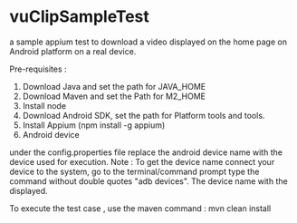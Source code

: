 # vuClipSampleTest
a sample appium test to download a video displayed on the home page on Android platform on a real device.



Pre-requisites :
1. Download Java and set the path for JAVA_HOME
2. Download Maven and set the Path for M2_HOME
3. Install node 
4. Download Android SDK, set the path for Platform tools and tools.
5. Install Appium (npm install -g appium)
6. Android device

under the config.properties file replace the android device name with the device used for execution. 
Note : To get the device name connect your device to the system, go to the terminal/command prompt 
type the command without double quotes "adb devices". The device name with the displayed.


To execute the test case , use the maven command :  mvn clean install


